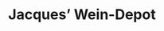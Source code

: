 ---
title: "Jacques’ Wein-Depot"
url: /kassel/jacques-wein-depot-harleshaeuser-strasse/
shop: Wein
---